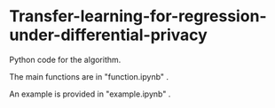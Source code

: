 # Transfer-learning-for-regression-under-differential-privacy
Python code for the algorithm.

The main functions are in "function.ipynb" .

An example is provided in "example.ipynb" .
